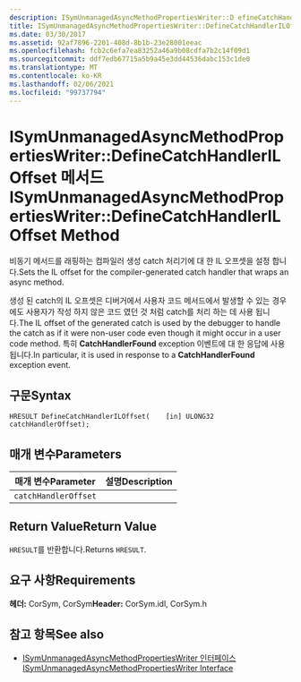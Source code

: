 ```yaml
---
description: ISymUnmanagedAsyncMethodPropertiesWriter::D efineCatchHandlerILOffset 메서드에 대해 자세히 알아보세요.
title: ISymUnmanagedAsyncMethodPropertiesWriter::DefineCatchHandlerILOffset 메서드
ms.date: 03/30/2017
ms.assetid: 92af7896-2201-408d-8b1b-23e28001eeac
ms.openlocfilehash: fcb2c6efa7ea83252a46a9b08cdfa7b2c14f09d1
ms.sourcegitcommit: ddf7edb67715a5b9a45e3dd44536dabc153c1de0
ms.translationtype: MT
ms.contentlocale: ko-KR
ms.lasthandoff: 02/06/2021
ms.locfileid: "99737794"
---
```

# <a name="isymunmanagedasyncmethodpropertieswriterdefinecatchhandleriloffset-method"></a><span data-ttu-id="d4c1b-103">ISymUnmanagedAsyncMethodPropertiesWriter::DefineCatchHandlerILOffset 메서드</span><span class="sxs-lookup"><span data-stu-id="d4c1b-103">ISymUnmanagedAsyncMethodPropertiesWriter::DefineCatchHandlerILOffset Method</span></span>

<span data-ttu-id="d4c1b-104">비동기 메서드를 래핑하는 컴파일러 생성 catch 처리기에 대 한 IL 오프셋을 설정 합니다.</span><span class="sxs-lookup"><span data-stu-id="d4c1b-104">Sets the IL offset for the compiler-generated catch handler that wraps an async method.</span></span>  
  
 <span data-ttu-id="d4c1b-105">생성 된 catch의 IL 오프셋은 디버거에서 사용자 코드 메서드에서 발생할 수 있는 경우에도 사용자가 작성 하지 않은 코드 였던 것 처럼 catch를 처리 하는 데 사용 됩니다.</span><span class="sxs-lookup"><span data-stu-id="d4c1b-105">The IL offset of the generated catch is used by the debugger to handle the catch as if it were non-user code even though it might occur in a user code method.</span></span> <span data-ttu-id="d4c1b-106">특히 **CatchHandlerFound** exception 이벤트에 대 한 응답에 사용 됩니다.</span><span class="sxs-lookup"><span data-stu-id="d4c1b-106">In particular, it is used in response to a **CatchHandlerFound** exception event.</span></span>  
  
## <a name="syntax"></a><span data-ttu-id="d4c1b-107">구문</span><span class="sxs-lookup"><span data-stu-id="d4c1b-107">Syntax</span></span>  
  
```idl  
HRESULT DefineCatchHandlerILOffset(    [in] ULONG32 catchHandlerOffset);  
```  
  
## <a name="parameters"></a><span data-ttu-id="d4c1b-108">매개 변수</span><span class="sxs-lookup"><span data-stu-id="d4c1b-108">Parameters</span></span>  
  
|<span data-ttu-id="d4c1b-109">매개 변수</span><span class="sxs-lookup"><span data-stu-id="d4c1b-109">Parameter</span></span>|<span data-ttu-id="d4c1b-110">설명</span><span class="sxs-lookup"><span data-stu-id="d4c1b-110">Description</span></span>|  
|---------------|-----------------|  
|`catchHandlerOffset`||  
  
## <a name="return-value"></a><span data-ttu-id="d4c1b-111">Return Value</span><span class="sxs-lookup"><span data-stu-id="d4c1b-111">Return Value</span></span>  

 <span data-ttu-id="d4c1b-112">`HRESULT`를 반환합니다.</span><span class="sxs-lookup"><span data-stu-id="d4c1b-112">Returns `HRESULT`.</span></span>  
  
## <a name="requirements"></a><span data-ttu-id="d4c1b-113">요구 사항</span><span class="sxs-lookup"><span data-stu-id="d4c1b-113">Requirements</span></span>  

 <span data-ttu-id="d4c1b-114">**헤더:** CorSym, CorSym</span><span class="sxs-lookup"><span data-stu-id="d4c1b-114">**Header:** CorSym.idl, CorSym.h</span></span>  
  
## <a name="see-also"></a><span data-ttu-id="d4c1b-115">참고 항목</span><span class="sxs-lookup"><span data-stu-id="d4c1b-115">See also</span></span>

- [<span data-ttu-id="d4c1b-116">ISymUnmanagedAsyncMethodPropertiesWriter 인터페이스</span><span class="sxs-lookup"><span data-stu-id="d4c1b-116">ISymUnmanagedAsyncMethodPropertiesWriter Interface</span></span>](isymunmanagedasyncmethodpropertieswriter-interface.md)
